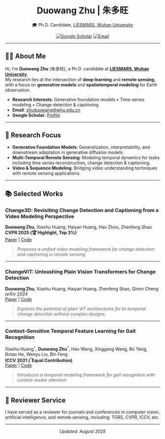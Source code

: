 <div align="center">
  
# Duowang Zhu | 朱多旺

🎓 Ph.D. Candidate, [LIESMARS, Wuhan University](https://liesmars.whu.edu.cn/)  

[![Google Scholar](https://pfst.cf2.poecdn.net/base/image/d2986037de5aea29da3b987770ed5270fb1de8dee5c5f2f91761857797c61f64?pmaid=448021937)](https://scholar.google.com/citations?user=9qk9xhoAAAAJ&hl=en)
[![Email](https://pfst.cf2.poecdn.net/base/image/7f1ee7f345339ca8414c19b33e31bb489dbf5a8bdaf903773b7fd7e7d03abeea?pmaid=448021936)](mailto:zhuduowang@whu.edu.cn)

</div>

---

## 🧑‍💻 About Me

Hi, I'm **Duowang Zhu** (朱多旺), a Ph.D. candidate at **[LIESMARS, Wuhan University](https://liesmars.whu.edu.cn/)**.  
My research lies at the intersection of **deep learning** and **remote sensing**, with a focus on **generative models** and **spatiotemporal modeling** for Earth observation.

- **Research Interests**: Generative foundation models • Time-series modeling • Change detection & captioning  
- **Email**: [zhuduowang@whu.edu.cn](mailto:zhuduowang@whu.edu.cn)  
- **Google Scholar**: [Profile](https://scholar.google.com/citations?user=9qk9xhoAAAAJ&hl=en)

---

## 🔬 Research Focus

- **Generative Foundation Models**: Generalization, interpretability, and downstream adaptation in generative diffusion models.  
- **Multi-Temporal Remote Sensing**: Modeling temporal dynamics for tasks including time series reconstruction, change detection & captioning.
- **Video & Sequence Modeling**: Bridging video understanding techniques with remote sensing applications.

---

## 📚 Selected Works

### **Change3D: Revisiting Change Detection and Captioning from a Video Modeling Perspective**  
**Duowang Zhu**, Xiaohu Huang, Haiyan Huang, Hao Zhou, Zhenfeng Shao  
**CVPR 2025 (🏆 Highlight, Top 3%)**  
[Paper](https://openaccess.thecvf.com/content/CVPR2025/papers/Zhu_Change3D_Revisiting_Change_Detection_and_Captioning_from_A_Video_Modeling_CVPR_2025_paper.pdf) | [Code](https://github.com/zhuduowang/Change3D)  
> *Proposes a unified video modeling framework for change detection and captioning in remote sensing.*

---

### **ChangeViT: Unleashing Plain Vision Transformers for Change Detection**  
**Duowang Zhu**, Xiaohu Huang, Haiyan Huang, Zhenfeng Shao, Qimin Cheng  
*arXiv 2024*  
[Paper](https://arxiv.org/pdf/2406.12847) | [Code](https://github.com/zhuduowang/ChangeViT)  
> *Explores the potential of plain ViT architectures for bi-temporal change detection without complex designs.*

---

### **Context-Sensitive Temporal Feature Learning for Gait Recognition**  
Xiaohu Huang<sup>†</sup>, **Duowang Zhu**<sup>†</sup>, Hao Wang, Xinggang Wang, Bo Yang, Botao He, Wenyu Liu, Bin Feng  
**ICCV 2021** **(**<sup>†</sup>**Equal Contribution)**  
[Paper](https://openaccess.thecvf.com/content/ICCV2021/papers/Huang_Context-Sensitive_Temporal_Feature_Learning_for_Gait_Recognition_ICCV_2021_paper.pdf) | [Code](https://github.com/OliverHxh/CSTL)  
> *Introduces a temporal modeling framework for gait recognition with context-aware attention.*

---

## 📝 Reviewer Service

I have served as a reviewer for journals and conferences in computer vision, artificial intelligence, and remote sensing, including: TGRS, CVPR, ICCV, etc.

---

<div align="center">
  <em>Updated: August 2025</em>
</div>
